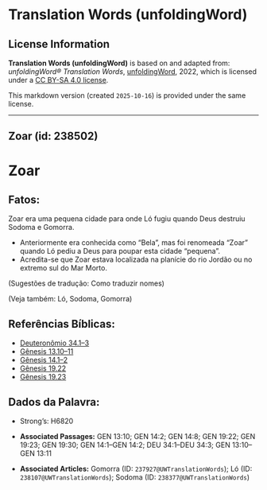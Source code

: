 # Translation Words (unfoldingWord)

## License Information

**Translation Words (unfoldingWord)** is based on and adapted from: _unfoldingWord® Translation Words_, [unfoldingWord](https://unfoldingword.org/utw), 2022, which is licensed under a [CC BY-SA 4.0 license](https://creativecommons.org/licenses/by-sa/4.0/legalcode.en).

This markdown version (created `2025-10-16`) is provided under the same license.



--------------------------------

## Zoar (id: 238502)

Zoar
====

Fatos:
------

Zoar era uma pequena cidade para onde Ló fugiu quando Deus destruiu Sodoma e Gomorra.

* Anteriormente era conhecida como “Bela”, mas foi renomeada “Zoar” quando Ló pediu a Deus para poupar esta cidade “pequena”.
* Acredita\-se que Zoar estava localizada na planície do rio Jordão ou no extremo sul do Mar Morto.

(Sugestões de tradução: Como traduzir nomes)

(Veja também: Ló, Sodoma, Gomorra)

Referências Bíblicas:
---------------------

* [Deuteronômio 34\.1–3](https://ref.ly/Deut34:1-Deut34:3)
* [Gênesis 13\.10–11](https://ref.ly/Gen13:10-Gen13:11)
* [Gênesis 14\.1–2](https://ref.ly/Gen14:1-Gen14:2)
* [Gênesis 19\.22](https://ref.ly/Gen19:22)
* [Gênesis 19\.23](https://ref.ly/Gen19:23)

Dados da Palavra:
-----------------

* Strong’s: H6820

* **Associated Passages:** GEN 13:10; GEN 14:2; GEN 14:8; GEN 19:22; GEN 19:23; GEN 19:30; GEN 14:1–GEN 14:2; DEU 34:1–DEU 34:3; GEN 13:10–GEN 13:11
* **Associated Articles:** Gomorra (ID: `237927@UWTranslationWords`); Ló (ID: `238107@UWTranslationWords`); Sodoma (ID: `238377@UWTranslationWords`)

